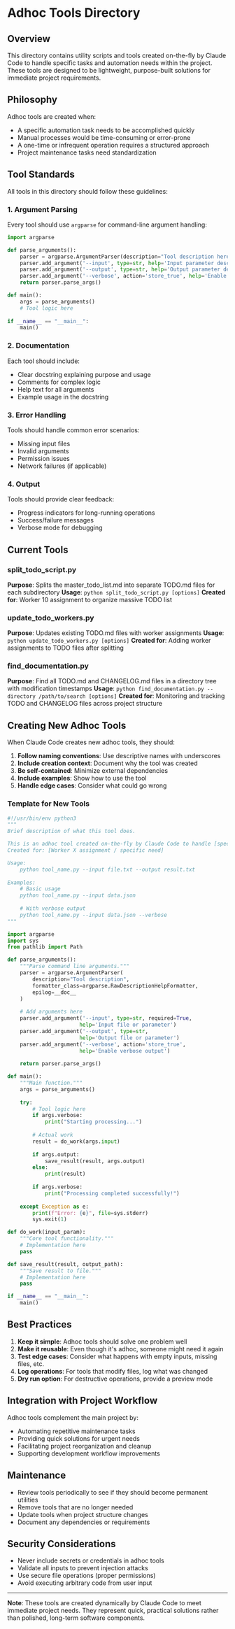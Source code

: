 # Adhoc Tools Directory

## Overview

This directory contains utility scripts and tools created on-the-fly by Claude Code to handle specific tasks and automation needs within the project. These tools are designed to be lightweight, purpose-built solutions for immediate project requirements.

## Philosophy

Adhoc tools are created when:
- A specific automation task needs to be accomplished quickly
- Manual processes would be time-consuming or error-prone
- A one-time or infrequent operation requires a structured approach
- Project maintenance tasks need standardization

## Tool Standards

All tools in this directory should follow these guidelines:

### 1. Argument Parsing
Every tool should use `argparse` for command-line argument handling:

```python
import argparse

def parse_arguments():
    parser = argparse.ArgumentParser(description="Tool description here")
    parser.add_argument('--input', type=str, help='Input parameter description')
    parser.add_argument('--output', type=str, help='Output parameter description')
    parser.add_argument('--verbose', action='store_true', help='Enable verbose output')
    return parser.parse_args()

def main():
    args = parse_arguments()
    # Tool logic here
    
if __name__ == "__main__":
    main()
```

### 2. Documentation
Each tool should include:
- Clear docstring explaining purpose and usage
- Comments for complex logic
- Help text for all arguments
- Example usage in the docstring

### 3. Error Handling
Tools should handle common error scenarios:
- Missing input files
- Invalid arguments
- Permission issues
- Network failures (if applicable)

### 4. Output
Tools should provide clear feedback:
- Progress indicators for long-running operations
- Success/failure messages
- Verbose mode for debugging

## Current Tools

### split_todo_script.py
**Purpose**: Splits the master_todo_list.md into separate TODO.md files for each subdirectory
**Usage**: `python split_todo_script.py [options]`
**Created for**: Worker 10 assignment to organize massive TODO list

### update_todo_workers.py  
**Purpose**: Updates existing TODO.md files with worker assignments
**Usage**: `python update_todo_workers.py [options]`
**Created for**: Adding worker assignments to TODO files after splitting

### find_documentation.py
**Purpose**: Find all TODO.md and CHANGELOG.md files in a directory tree with modification timestamps
**Usage**: `python find_documentation.py --directory /path/to/search [options]`
**Created for**: Monitoring and tracking TODO and CHANGELOG files across project structure

## Creating New Adhoc Tools

When Claude Code creates new adhoc tools, they should:

1. **Follow naming conventions**: Use descriptive names with underscores
2. **Include creation context**: Document why the tool was created
3. **Be self-contained**: Minimize external dependencies
4. **Include examples**: Show how to use the tool
5. **Handle edge cases**: Consider what could go wrong

### Template for New Tools

```python
#!/usr/bin/env python3
"""
Brief description of what this tool does.

This is an adhoc tool created on-the-fly by Claude Code to handle [specific task].
Created for: [Worker X assignment / specific need]

Usage:
    python tool_name.py --input file.txt --output result.txt
    
Examples:
    # Basic usage
    python tool_name.py --input data.json
    
    # With verbose output
    python tool_name.py --input data.json --verbose
"""

import argparse
import sys
from pathlib import Path

def parse_arguments():
    """Parse command line arguments."""
    parser = argparse.ArgumentParser(
        description="Tool description",
        formatter_class=argparse.RawDescriptionHelpFormatter,
        epilog=__doc__
    )
    
    # Add arguments here
    parser.add_argument('--input', type=str, required=True,
                       help='Input file or parameter')
    parser.add_argument('--output', type=str,
                       help='Output file or parameter')
    parser.add_argument('--verbose', action='store_true',
                       help='Enable verbose output')
    
    return parser.parse_args()

def main():
    """Main function."""
    args = parse_arguments()
    
    try:
        # Tool logic here
        if args.verbose:
            print("Starting processing...")
            
        # Actual work
        result = do_work(args.input)
        
        if args.output:
            save_result(result, args.output)
        else:
            print(result)
            
        if args.verbose:
            print("Processing completed successfully!")
            
    except Exception as e:
        print(f"Error: {e}", file=sys.stderr)
        sys.exit(1)

def do_work(input_param):
    """Core tool functionality."""
    # Implementation here
    pass

def save_result(result, output_path):
    """Save result to file."""
    # Implementation here
    pass

if __name__ == "__main__":
    main()
```

## Best Practices

1. **Keep it simple**: Adhoc tools should solve one problem well
2. **Make it reusable**: Even though it's adhoc, someone might need it again
3. **Test edge cases**: Consider what happens with empty inputs, missing files, etc.
4. **Log operations**: For tools that modify files, log what was changed
5. **Dry run option**: For destructive operations, provide a preview mode

## Integration with Project Workflow

Adhoc tools complement the main project by:
- Automating repetitive maintenance tasks
- Providing quick solutions for urgent needs
- Facilitating project reorganization and cleanup
- Supporting development workflow improvements

## Maintenance

- Review tools periodically to see if they should become permanent utilities
- Remove tools that are no longer needed
- Update tools when project structure changes
- Document any dependencies or requirements

## Security Considerations

- Never include secrets or credentials in adhoc tools
- Validate all inputs to prevent injection attacks
- Use secure file operations (proper permissions)
- Avoid executing arbitrary code from user input

---

**Note**: These tools are created dynamically by Claude Code to meet immediate project needs. They represent quick, practical solutions rather than polished, long-term software components.